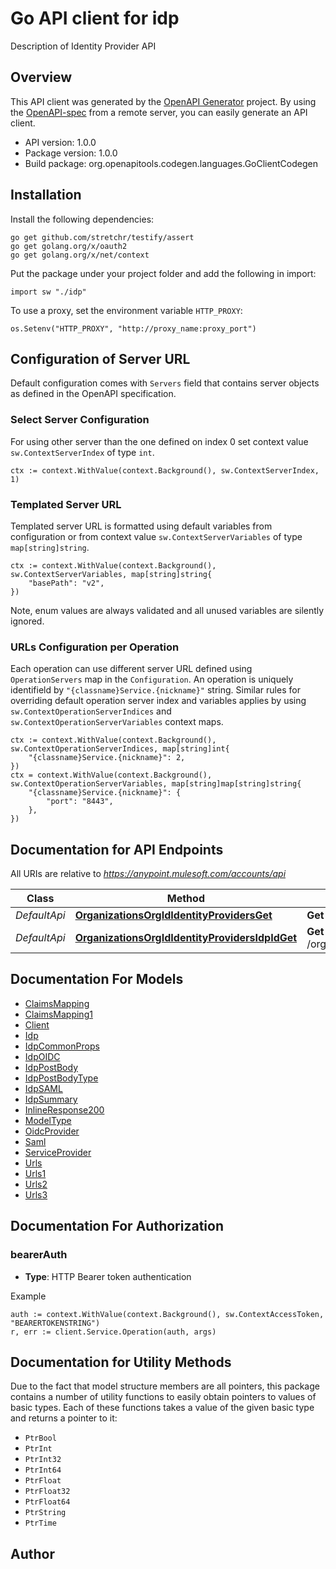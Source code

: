 # Go API client for idp

Description of Identity Provider API

## Overview
This API client was generated by the [OpenAPI Generator](https://openapi-generator.tech) project.  By using the [OpenAPI-spec](https://www.openapis.org/) from a remote server, you can easily generate an API client.

- API version: 1.0.0
- Package version: 1.0.0
- Build package: org.openapitools.codegen.languages.GoClientCodegen

## Installation

Install the following dependencies:

```shell
go get github.com/stretchr/testify/assert
go get golang.org/x/oauth2
go get golang.org/x/net/context
```

Put the package under your project folder and add the following in import:

```golang
import sw "./idp"
```

To use a proxy, set the environment variable `HTTP_PROXY`:

```golang
os.Setenv("HTTP_PROXY", "http://proxy_name:proxy_port")
```

## Configuration of Server URL

Default configuration comes with `Servers` field that contains server objects as defined in the OpenAPI specification.

### Select Server Configuration

For using other server than the one defined on index 0 set context value `sw.ContextServerIndex` of type `int`.

```golang
ctx := context.WithValue(context.Background(), sw.ContextServerIndex, 1)
```

### Templated Server URL

Templated server URL is formatted using default variables from configuration or from context value `sw.ContextServerVariables` of type `map[string]string`.

```golang
ctx := context.WithValue(context.Background(), sw.ContextServerVariables, map[string]string{
	"basePath": "v2",
})
```

Note, enum values are always validated and all unused variables are silently ignored.

### URLs Configuration per Operation

Each operation can use different server URL defined using `OperationServers` map in the `Configuration`.
An operation is uniquely identifield by `"{classname}Service.{nickname}"` string.
Similar rules for overriding default operation server index and variables applies by using `sw.ContextOperationServerIndices` and `sw.ContextOperationServerVariables` context maps.

```
ctx := context.WithValue(context.Background(), sw.ContextOperationServerIndices, map[string]int{
	"{classname}Service.{nickname}": 2,
})
ctx = context.WithValue(context.Background(), sw.ContextOperationServerVariables, map[string]map[string]string{
	"{classname}Service.{nickname}": {
		"port": "8443",
	},
})
```

## Documentation for API Endpoints

All URIs are relative to *https://anypoint.mulesoft.com/accounts/api*

Class | Method | HTTP request | Description
------------ | ------------- | ------------- | -------------
*DefaultApi* | [**OrganizationsOrgIdIdentityProvidersGet**](docs/DefaultApi.md#organizationsorgididentityprovidersget) | **Get** /organizations/{orgId}/identityProviders | 
*DefaultApi* | [**OrganizationsOrgIdIdentityProvidersIdpIdGet**](docs/DefaultApi.md#organizationsorgididentityprovidersidpidget) | **Get** /organizations/{orgId}/identityProviders/idpId | 


## Documentation For Models

 - [ClaimsMapping](docs/ClaimsMapping.md)
 - [ClaimsMapping1](docs/ClaimsMapping1.md)
 - [Client](docs/Client.md)
 - [Idp](docs/Idp.md)
 - [IdpCommonProps](docs/IdpCommonProps.md)
 - [IdpOIDC](docs/IdpOIDC.md)
 - [IdpPostBody](docs/IdpPostBody.md)
 - [IdpPostBodyType](docs/IdpPostBodyType.md)
 - [IdpSAML](docs/IdpSAML.md)
 - [IdpSummary](docs/IdpSummary.md)
 - [InlineResponse200](docs/InlineResponse200.md)
 - [ModelType](docs/ModelType.md)
 - [OidcProvider](docs/OidcProvider.md)
 - [Saml](docs/Saml.md)
 - [ServiceProvider](docs/ServiceProvider.md)
 - [Urls](docs/Urls.md)
 - [Urls1](docs/Urls1.md)
 - [Urls2](docs/Urls2.md)
 - [Urls3](docs/Urls3.md)


## Documentation For Authorization



### bearerAuth

- **Type**: HTTP Bearer token authentication

Example

```golang
auth := context.WithValue(context.Background(), sw.ContextAccessToken, "BEARERTOKENSTRING")
r, err := client.Service.Operation(auth, args)
```


## Documentation for Utility Methods

Due to the fact that model structure members are all pointers, this package contains
a number of utility functions to easily obtain pointers to values of basic types.
Each of these functions takes a value of the given basic type and returns a pointer to it:

* `PtrBool`
* `PtrInt`
* `PtrInt32`
* `PtrInt64`
* `PtrFloat`
* `PtrFloat32`
* `PtrFloat64`
* `PtrString`
* `PtrTime`

## Author



